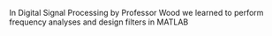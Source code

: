 In Digital Signal Processing by Professor Wood we learned to perform frequency analyses and design filters in MATLAB
